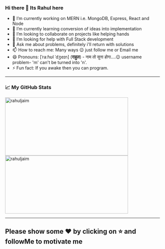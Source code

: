 ### Hi there 👋 Its Rahul here

<!--
**rahuljaim/rahuljaim** is a ✨ _special_ ✨ repository because its `README.md` (this file) appears on your GitHub profile.

Here are some ideas to get you started:
-->
- 🔭 I’m currently working on MERN i.e. MongoDB, Express, React and Node
- 🌱 I’m currently learning conversion of ideas into implementation 
- 👯 I’m looking to collaborate on projects like helping hands
- 🤔 I’m looking for help with Full Stack development
- 💬 Ask me about problems, definitely i'll return with solutions
- 📫 How to reach me: Many ways 😉 just follow me or Email me
- 😄 Pronouns:  [ˈraːɦʊl ˈdʒeɪn] (**राहुल**) - नाम तो सुना होगा....😉 username problem- 'm' can't be turned into 'n'.
- ⚡ Fun fact: If you awake then you can program. 




------------

### 📈 My GitHub Stats

<p align="left">
    <img alt="rahuljaim" height="190" width="400" src="https://github-readme-stats.vercel.app/api?username=rahuljaim&show_icons=true" />
    <img alt="rahuljaim" height="190" width="400" src="https://github-readme-stats.vercel.app/api/top-langs/?username=rahuljaim&layout=compact&hide=perl&langs_count=20" />
</p>

------------


## **Please show some ❤️ by clicking on ⭐ and followMe to motivate me**
